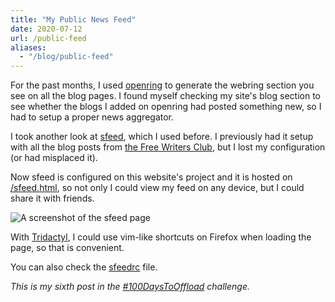 ```yaml
---
title: "My Public News Feed"
date: 2020-07-12
url: /public-feed
aliases:
  - "/blog/public-feed"
---
```


For the past months, I used [openring] to generate the webring section you see
on all the blog pages. I found myself checking my site's blog section to see
whether the blogs I added on openring had posted something new, so I had to
setup a proper news aggregator.

I took another look at [sfeed], which I used before. I previously had it setup
with all the blog posts from [the Free Writers
Club](https://lists.sr.ht/~sircmpwn/free-writers-club/%3C20191215210525.GA40863%40Levs-iMac.local%3E),
but I lost my configuration (or had misplaced it).

Now sfeed is configured on this website's project and it is hosted on
[/sfeed.html](/sfeed.html), so not only I could view my feed on any device, but
I could share it with friends.

![A screenshot of the sfeed page](/blog/public-feed/sfeed.png)

With [Tridactyl], I could use vim-like shortcuts on Firefox when loading the
page, so that is convenient.

You can also check the [sfeedrc] file.

*This is my sixth post in the [#100DaysToOffload](https://100daystooffload.com)
challenge.*

[openring]: https://git.sr.ht/~sircmpwn/openring
[Tridactyl]: https://github.com/tridactyl/tridactyl
[sfeed]: https://codemadness.org/git/sfeed/file/README.html
[sfeedrc]: https://git.sr.ht/~humaid/humaidq.ae/tree/master/sfeedrc
